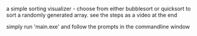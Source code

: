 a simple sorting visualizer - choose from either bubblesort or quicksort to sort a randomly generated array. see the steps as a video at the end

simply run 'main.exe' and follow the prompts in the commandline window
